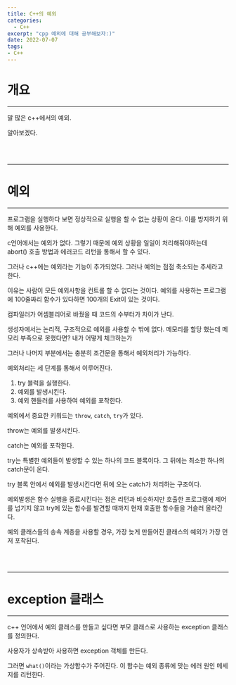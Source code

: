 ```yaml
---
title: C++의 예외
categories:
  - C++
excerpt: "cpp 예외에 대해 공부해보자:)"
date: 2022-07-07
tags:
- C++
---
```



# 개요

---

말 많은 c++에서의 예외.

알아보겠다.



<br />
<br />

---

# 예외

---

프로그램을 실행하다 보면 정상적으로 실행을 할 수 없는 상황이 온다. 이를 방지하기 위해 예외를 사용한다.

c언어에서는 예외가 없다. 그렇기 때문에 예외 상황을 일일이 처리해줘야하는데 abort() 호출 방법과 에러코드 리턴을 통해서 할 수 있다.

그러나 c++에는 예외라는 기능이 추가되었다. 그러나 예외는 점점 축소되는 추세라고 한다.

이유는 사람이 모든 예외사항을 컨트롤 할 수 없다는 것이다. 예외를 사용하는 프로그램에 100줄짜리 함수가 있다하면 100개의 Exit이 있는 것이다.

컴파일러가 어셈블리어로 바꿨을 때 코드의 수부터가 차이가 난다. 

생성자에서는 논리적, 구조적으로 예외를 사용할 수 밖에 없다. 메모리를 할당 했는데 메모리 부족으로 못했다면? 내가 어떻게 체크하는가

그러나 나머지 부분에서는 충분히 조건문을 통해서 예외처리가 가능하다. 

예외처리는 세 단계를 통해서 이루어진다.

1. try 블럭을 실행한다.
2. 예외를 발생시킨다.
3. 예외 핸들러를 사용하여 예외를 포착한다.

예외에서 중요한 키워드는 `throw`, `catch`, `try`가 있다.

throw는 예외를 발생시킨다.

catch는 예외를 포착한다.

try는 특별한 예외들이 발생할 수 있는 하나의 코드 블록이다. 그 뒤에는 최소한 하나의 catch문이 온다.

try 블록 안에서 예외를 발생시킨다면 뒤에 오는 catch가 처리하는 구조이다.

예외발생은 함수 실행을 종료시킨다는 점은 리턴과 비슷하지만 호출한 프로그램에 제어를 넘기지 않고 try에 있는 함수를 발견할 때까지 현재 호출한 함수들을 거슬러 올라간다.

예외 클래스들의 송속 계층을 사용할 경우, 가장 늦게 만들어진 클래스의 예외가 가장 먼저 포착된다.

<br />
<br />

---

# exception 클래스

---

c++ 언어에서 예외 클래스를 만들고 싶다면 부모 클래스로 사용하는 exception 클래스를 정의한다.

사용자가 상속받아 사용하면 exception 객체를 만든다.

그러면 `what()`이라는 가상함수가 주어진다. 이 함수는 예외 종류에 맞는 에러 원인 메세지를 리턴한다.

